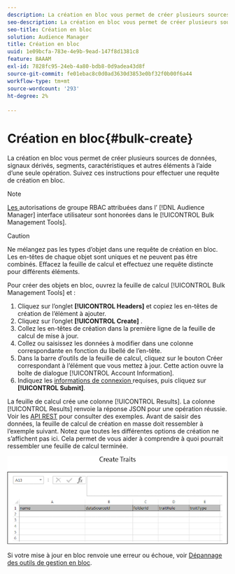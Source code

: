 ```yaml
---
description: La création en bloc vous permet de créer plusieurs sources de données, signaux dérivés, segments, caractéristiques et autres éléments à l’aide d’une seule opération. Suivez ces instructions pour effectuer une requête de création en bloc.
seo-description: La création en bloc vous permet de créer plusieurs sources de données, signaux dérivés, segments, caractéristiques et autres éléments à l’aide d’une seule opération. Suivez ces instructions pour effectuer une requête de création en bloc.
seo-title: Création en bloc
solution: Audience Manager
title: Création en bloc
uuid: 1e09bcfa-783e-4e9b-9ead-147f8d1381c8
feature: BAAAM
exl-id: 7828fc95-24eb-4a80-bdb8-0d9adea43d8f
source-git-commit: fe01ebac8c0d0ad3630d3853e0bf32f0b00f6a44
workflow-type: tm+mt
source-wordcount: '293'
ht-degree: 2%

---
```


# Création en bloc{#bulk-create}

La création en bloc vous permet de créer plusieurs sources de données, signaux dérivés, segments, caractéristiques et autres éléments à l’aide d’une seule opération. Suivez ces instructions pour effectuer une requête de création en bloc.

<!-- 

t_bulk_create.xml

 -->

>[!NOTE]
>
>[Les ](../../features/administration/administration-overview.md) autorisations de groupe RBAC attribuées dans l’ [!DNL Audience Manager] interface utilisateur sont honorées dans le  [!UICONTROL Bulk Management Tools].

>[!CAUTION]
>
>Ne mélangez pas les types d’objet dans une requête de création en bloc. Les en-têtes de chaque objet sont uniques et ne peuvent pas être combinés. Effacez la feuille de calcul et effectuez une requête distincte pour différents éléments.

Pour créer des objets en bloc, ouvrez la feuille de calcul [!UICONTROL Bulk Management Tools] et :

1. Cliquez sur l’onglet **[!UICONTROL Headers]** et copiez les en-têtes de création de l’élément à ajouter.
2. Cliquez sur l’onglet **[!UICONTROL Create]** .
3. Collez les en-têtes de création dans la première ligne de la feuille de calcul de mise à jour.
4. Collez ou saisissez les données à modifier dans une colonne correspondante en fonction du libellé de l’en-tête.
5. Dans la barre d’outils de la feuille de calcul, cliquez sur le bouton Créer correspondant à l’élément que vous mettez à jour.
Cette action ouvre la boîte de dialogue [!UICONTROL Account Information].
6. Indiquez les [informations de connexion ](../../reference/bulk-management-tools/bulk-management-intro.md#auth-reqs) requises, puis cliquez sur **[!UICONTROL Submit]**.

La feuille de calcul crée une colonne [!UICONTROL Results]. La colonne [!UICONTROL Results] renvoie la réponse JSON pour une opération réussie. Voir les [API REST](../../api/rest-api-main/rest-api-main.md) pour consulter des exemples. Avant de saisir des données, la feuille de calcul de création en masse doit ressembler à l’exemple suivant. Notez que toutes les différentes options de création ne s’affichent pas ici. Cela permet de vous aider à comprendre à quoi pourrait ressembler une feuille de calcul terminée.

![](assets/cretetraits.png)

Si votre mise à jour en bloc renvoie une erreur ou échoue, voir [Dépannage des outils de gestion en bloc](../../reference/bulk-management-tools/bulk-troubleshooting.md).
